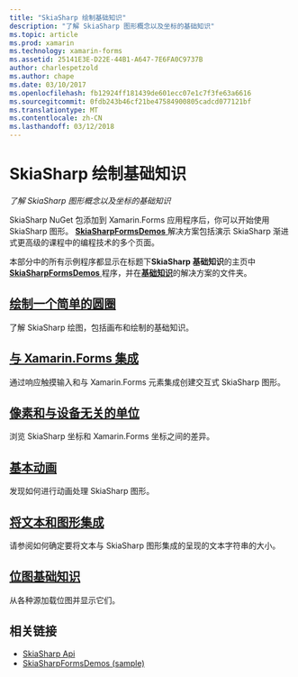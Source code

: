 ```yaml
---
title: "SkiaSharp 绘制基础知识"
description: "了解 SkiaSharp 图形概念以及坐标的基础知识"
ms.topic: article
ms.prod: xamarin
ms.technology: xamarin-forms
ms.assetid: 25141E3E-D22E-44B1-A647-7E6FA0C9737B
author: charlespetzold
ms.author: chape
ms.date: 03/10/2017
ms.openlocfilehash: fb12924ff181439de601ecc07e1c7f3fe63a6616
ms.sourcegitcommit: 0fdb243b46cf21be47584900805cadcd077121bf
ms.translationtype: MT
ms.contentlocale: zh-CN
ms.lasthandoff: 03/12/2018
---
```

# <a name="skiasharp-drawing-basics"></a>SkiaSharp 绘制基础知识

_了解 SkiaSharp 图形概念以及坐标的基础知识_

SkiaSharp NuGet 包添加到 Xamarin.Forms 应用程序后，你可以开始使用 SkiaSharp 图形。 [ **SkiaSharpFormsDemos** ](https://developer.xamarin.com/samples/xamarin-forms/SkiaSharpForms/SkiaSharpFormsDemos/)解决方案包括演示 SkiaSharp 渐进式更高级的课程中的编程技术的多个页面。

本部分中的所有示例程序都显示在标题下**SkiaSharp 基础知识**的主页中[ **SkiaSharpFormsDemos** ](https://developer.xamarin.com/samples/xamarin-forms/SkiaSharpForms/SkiaSharpFormsDemos/)程序，并在[**基础知识**](https://github.com/xamarin/xamarin-forms-samples/tree/master/SkiaSharpForms/SkiaSharpFormsDemos/SkiaSharpFormsDemos/SkiaSharpFormsDemos/Basics)的解决方案的文件夹。

## <a name="drawing-a-simple-circlecirclemd"></a>[绘制一个简单的圆圈](circle.md)

了解 SkiaSharp 绘图，包括画布和绘制的基础知识。

## <a name="integrating-with-xamarinformsintegrationmd"></a>[与 Xamarin.Forms 集成](integration.md)

通过响应触摸输入和与 Xamarin.Forms 元素集成创建交互式 SkiaSharp 图形。

## <a name="pixels-and-device-independent-unitspixelsmd"></a>[像素和与设备无关的单位](pixels.md)

浏览 SkiaSharp 坐标和 Xamarin.Forms 坐标之间的差异。

## <a name="basic-animationanimationmd"></a>[基本动画](animation.md)

发现如何进行动画处理 SkiaSharp 图形。

## <a name="integrating-text-and-graphicstextmd"></a>[将文本和图形集成](text.md)

请参阅如何确定要将文本与 SkiaSharp 图形集成的呈现的文本字符串的大小。

## <a name="bitmap-basicsbitmapsmd"></a>[位图基础知识](bitmaps.md)

从各种源加载位图并显示它们。


## <a name="related-links"></a>相关链接

- [SkiaSharp Api](https://developer.xamarin.com/api/root/SkiaSharp/)
- [SkiaSharpFormsDemos (sample)](https://developer.xamarin.com/samples/xamarin-forms/SkiaSharpForms/SkiaSharpFormsDemos/)
